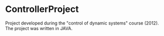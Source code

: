 # ControllerProject
Project developed during the "control of dynamic systems" course (2012). The project was written in JAVA.
